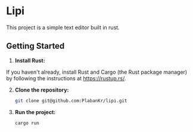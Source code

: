 # Lipi

This project is a simple text editor built in rust.

## Getting Started

1. **Install Rust:**

  If you haven't already, install Rust and Cargo (the Rust package manager) by following the instructions at https://rustup.rs/.

2. **Clone the repository:**

   ```bash
   git clone git@github.com:PlabanKr/lipi.git
   ```

3. **Run the project:**

    ```bash
    cargo run
    ```